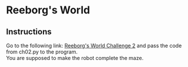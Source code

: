 # Reeborg's World

## Instructions 
Go to the following link: [Reeborg's World Challenge 2](https://reeborg.ca/reeborg.html?lang=en&mode=python&menu=worlds%2Fmenus%2Freeborg_intro_en.json&name=Hurdle%203&url=worlds%2Ftutorial_en%2Fhurdle3.json) and pass the code from ch02.py to the program.  
You are supposed to make the robot complete the maze.
